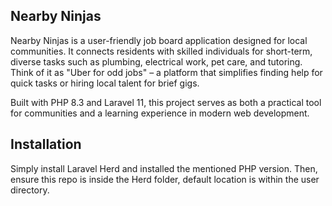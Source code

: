 ## Nearby Ninjas
Nearby Ninjas is a user-friendly job board application designed for local communities. It connects residents with skilled individuals for short-term, diverse tasks such as plumbing, electrical work, pet care, and tutoring. Think of it as "Uber for odd jobs" – a platform that simplifies finding help for quick tasks or hiring local talent for brief gigs.

Built with PHP 8.3 and Laravel 11, this project serves as both a practical tool for communities and a learning experience in modern web development.

## Installation

Simply install Laravel Herd and installed the mentioned PHP version. Then, ensure this repo is inside the Herd folder, default location is within the user directory.